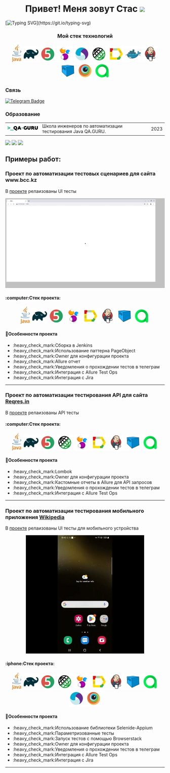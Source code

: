<h1 align="center">Привет! Меня зовут Стас
<img src="https://github.com/blackcater/blackcater/raw/main/images/Hi.gif" height="32"/></h1>

[![Typing SVG](https://readme-typing-svg.herokuapp.com?color=%2336BCF7&lines=Я+инженер+по+автоматизации+тестирования+!)](https://git.io/typing-svg)

### <h3 align="center">Мой стек технологий</h3>

<p align="center">
	<a href="#"><img title="Java" src="ilv/logo/java.svg" width="30px"/></a>
	<a href="#"><img title="Gradle" src="ilv/logo/Gradle.svg" width="50px"/></a>
	<a href="#"><img title="JUnit5" src="ilv/logo/JUnit5.svg" width="50px"/></a>
	<a href="#"><img title="Selenide" src="ilv/logo/Selenide.svg" width="50px"/></a>
	<a href="#"><img title="Appium" src="ilv/logo/Appium.svg" width="50px"/></a>
	<a href="#"><img title="Rest-Assured" src="ilv/logo/Rest-Assured.svg" width="50px"/></a>
	<a href="#"><img title="Allure_Report" src="ilv/logo/Allure_Report.svg" width="50px"/></a>
	<a href="#"><img title="Docker" src="ilv/logo/Docker.svg" width="50px"/></a>
	<a href="#"><img title="Jenkins" src="ilv/logo/Jenkins.svg" width="50px"/></a>
	<a href="#"><img title="Selenoid" src="ilv/logo/Selenoid.svg" width="50px"/></a>
	<a href="#"><img title="Browserstack" src="ilv/logo/Browserstack.svg" width="50px"/></a>
	<a href="#"><img title="Allure Test Ops" src="ilv/logo/AllureTestOps.svg" width="50px"/></a>
</p>

### Связь
 
  <a href="https://t.me/K_Stas86">
    <img src="https://img.shields.io/badge/Telegram-blue?style=for-the-badge&logo=telegram&logoColor=white" alt="Telegram Badge"/>
  </a>

### Образование

 <table style="width=100%" cellspacing="0" cellpadding="5">
    <tr >
        <td align="center"><a href="http://qa.guru/" target="_blank" rel="noopener noreferrer"><img style="width:150px" src="ilv/img/qaGuru.svg"></a></td>
        <td>Школа инженеров по автоматизации тестирования Java QA.GURU.</td>
        <td>2023</td>
    </tr>
</table>

![](http://github-profile-summary-cards.vercel.app/api/cards/stats?username=StasK86&theme=algolia)
![](http://github-profile-summary-cards.vercel.app/api/cards/repos-per-language?username=StasK86&theme=algolia)
![](https://github-profile-summary-cards.vercel.app/api/cards/profile-details?username=StasK86&theme=algolia)

### <h2>Примеры работ:</h2>

<h3>Проект по автоматизации тестовых сценариев для сайта www.bcc.kz</h3>
<p>В <a href='https://github.com/StasK86/BCC_Tests.git'>проекте</a> релаизованы UI тесты</p>

<p align="center">
    <img title="Jenkins" src="https://github.com/StasK86/BCC_Tests/blob/master/psv/videos/video.gif" />
</p>

<h4><a name='projectStack'>:computer:Стек проекта:</a></h4>

<p align="center">
    <a href="#"><img title="Java" src="https://github.com/StasK86/StasK86/blob/main/ilv/logo/java.svg" width="30px"/></a>
    <a href="#"><img title="Gradle" src="https://github.com/StasK86/StasK86/blob/main/ilv/logo/Gradle.svg" width="50px"/></a>
    <a href="#"><img title="JUnit5" src="https://github.com/StasK86/StasK86/blob/main/ilv/logo/JUnit5.svg" width="50px"/></a>
    <a href="#"><img title="Selenide" src="https://github.com/StasK86/StasK86/blob/main/ilv/logo/Selenide.svg" width="50px"/></a>
    <a href="#"><img title="Allure_Report" src="https://github.com/StasK86/StasK86/blob/main/ilv/logo/Allure_Report.svg" width="50px"/></a>
    <a href="#"><img title="Jenkins" src="https://github.com/StasK86/StasK86/blob/main/ilv/logo/Jenkins.svg" width="50px"/></a>
    <a href="#"><img title="Selenoid" src="https://github.com/StasK86/StasK86/blob/main/ilv/logo/Selenoid.svg" width="50px"/></a>
    <a href="#"><img title="Allure Test Ops" src="https://github.com/StasK86/StasK86/blob/main/ilv/logo/AllureTestOps.svg" width="50px"/></a>
</p>

<h4>📖Особенности проекта</h4>
<ul>
	<li>:heavy_check_mark:Сборка в Jenkins</li>
	<li>:heavy_check_mark:Использование паттерна PageObject</li>
	<li>:heavy_check_mark:Owner для конфигурации проекта</li>
    <li>:heavy_check_mark:Allure отчет</li>
	<li>:heavy_check_mark:Уведомления о прохождении тестов в телеграм</li>
	<li>:heavy_check_mark:Интеграция с Allure Test Ops</li>
	<li>:heavy_check_mark:Интеграция с Jira</li>
</ul>

---

<h3>Проект по автоматизации тестирования API для сайта <a target="_blank" href="https://reqres.in/">Reqres.in </a></h3>
<p>В <a href='https://github.com/StasK86/RequestsTests_Diploma'>проекте</a> релаизованы API тесты</p>

<h4><a name='projectStack'>:computer:Стек проекта:</a></h4>
<p align="center">
    <a href="#"><img title="Java" src="https://github.com/StasK86/StasK86/blob/main/ilv/logo/java.svg" width="30px"/></a>
    <a href="#"><img title="Gradle" src="https://github.com/StasK86/StasK86/blob/main/ilv/logo/Gradle.svg" width="50px"/></a>
    <a href="#"><img title="JUnit5" src="https://github.com/StasK86/StasK86/blob/main/ilv/logo/JUnit5.svg" width="50px"/></a>
    <a href="#"><img title="RestAssured" src="https://github.com/StasK86/StasK86/blob/main/ilv/logo/Rest-Assured.svg" width="50px"/></a>
    <a href="#"><img title="Selenide" src="https://github.com/StasK86/StasK86/blob/main/ilv/logo/Selenide.svg" width="50px"/></a>
    <a href="#"><img title="Allure_Report" src="https://github.com/StasK86/StasK86/blob/main/ilv/logo/Allure_Report.svg" width="50px"/></a>
    <a href="#"><img title="Jenkins" src="https://github.com/StasK86/StasK86/blob/main/ilv/logo/Jenkins.svg" width="50px"/></a>
    <a href="#"><img title="Selenoid" src="https://github.com/StasK86/StasK86/blob/main/ilv/logo/Selenoid.svg" width="50px"/></a>
    <a href="#"><img title="Allure Test Ops" src="https://github.com/StasK86/StasK86/blob/main/ilv/logo/AllureTestOps.svg" width="50px"/></a>
</p>

<h4>📖Особенности проекта</h4>
<ul>
	<li>:heavy_check_mark:Lombok</li>
	<li>:heavy_check_mark:Owner для конфигурации проекта</li>
	<li>:heavy_check_mark:Кастомные отчеты в Allure для API запросов</li>
	<li>:heavy_check_mark:Уведомления о прохождении тестов в телеграм</li>
	<li>:heavy_check_mark:Интеграция с Allure Test Ops</li>
</ul>

---

<h3>Проект по автоматизации тестирования мобильного приложения <a target="_blank" href="https://ru.wikipedia.org/">Wikipedia </a></h3>
<p>В <a href='https://github.com/StasK86/MobileProject_Diploma.git'>проекте</a> релаизованы  UI тесты для мобильного устройства</p>

<p align="center">
    <img title="Jenkins" src="https://github.com/StasK86/MobileProject_Diploma/blob/master/psv/videos/video.gif" />
</p>

<h4><a name='projectStack'>:iphone:Стек проекта:</a></h4>
<p align="center">
     <a href="#"><img title="Java" src="https://github.com/StasK86/StasK86/blob/main/ilv/logo/java.svg" width="30px"/></a>
    <a href="#"><img title="Gradle" src="https://github.com/StasK86/StasK86/blob/main/ilv/logo/Gradle.svg" width="50px"/></a>
    <a href="#"><img title="JUnit5" src="https://github.com/StasK86/StasK86/blob/main/ilv/logo/JUnit5.svg" width="50px"/></a>
    <a href="#"><img title="RestAssured" src="https://github.com/StasK86/StasK86/blob/main/ilv/logo/Rest-Assured.svg" width="50px"/></a>
    <a href="#"><img title="Selenide" src="https://github.com/StasK86/StasK86/blob/main/ilv/logo/Selenide.svg" width="50px"/></a>
    <a href="#"><img title="Allure_Report" src="https://github.com/StasK86/StasK86/blob/main/ilv/logo/Allure_Report.svg" width="50px"/></a>
    <a href="#"><img title="Jenkins" src="https://github.com/StasK86/StasK86/blob/main/ilv/logo/Jenkins.svg" width="50px"/></a>
    <a href="#"><img title="Selenoid" src="https://github.com/StasK86/StasK86/blob/main/ilv/logo/Selenoid.svg" width="50px"/></a>
    <a href="#"><img title="Allure Test Ops" src="https://github.com/StasK86/StasK86/blob/main/ilv/logo/AllureTestOps.svg" width="50px"/></a>
    <a href="#"><img title="Allure Test Ops" src="https://github.com/StasK86/StasK86/blob/main/ilv/logo/Appium.svg" width="50px"/></a>
    <a href="#"><img title="Allure Test Ops" src="https://github.com/StasK86/StasK86/blob/main/ilv/logo/Browserstack.svg" width="50px"/></a>
</p>

<h4>📖Особенности проекта</h4>
<ul>
	<li>:heavy_check_mark:Использование библиотеки Selenide-Appium</li>
	<li>:heavy_check_mark:Параметризованные тесты</li>
	<li>:heavy_check_mark:Запуск тестов с помощью Browserstack</li>
	<li>:heavy_check_mark:Owner для конфигурации проекта</li>
	<li>:heavy_check_mark:Уведомления о прохождении тестов в телеграм</li>
	<li>:heavy_check_mark:Интеграция с Allure Test Ops</li>
	<li>:heavy_check_mark:Интеграция с Jira</li>
</ul>

---

